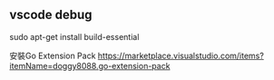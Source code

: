## vscode debug
sudo apt-get install build-essential

安裝Go Extension Pack
    https://marketplace.visualstudio.com/items?itemName=doggy8088.go-extension-pack